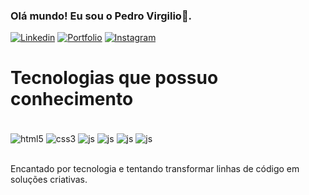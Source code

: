 
### Olá mundo! Eu sou o Pedro Virgilio👋. 

[![Linkedin](https://img.shields.io/badge/LinkedIn-0077B5?style=for-the-badge&logo=linkedin&logoColor=white)](https://www.linkedin.com/in/pedro-virgilio-sousa-silva-661227209/)
[![Portfolio](https://img.shields.io/badge/website-000000?style=for-the-badge&logo=About.me&logoColor=white)](https://pedrovirgilio.netlify.app)
[![Instagram](https://img.shields.io/badge/Instagram-E4405F?style=for-the-badge&logo=instagram&logoColor=white)](https://www.instagram.com/pedrovirgiliodev/)

# Tecnologias que possuo conhecimento

<div style="display: inline-block">
<br/>
<img align="center" alt="html5" src="https://img.shields.io/badge/HTML5-E34F26?style=for-the-badge&logo=html5&logoColor=white">
<img align="center" alt="css3" src="https://img.shields.io/badge/CSS3-1572B6?style=for-the-badge&logo=css3&logoColor=white">
<img align="center" alt="js" src="https://img.shields.io/badge/JavaScript-F7DF1E?style=for-the-badge&logo=javascript&logoColor=black">
<img align="center" alt="js" src="https://img.shields.io/badge/tailwindcss-%2338B2AC.svg?style=for-the-badge&logo=tailwind-css&logoColor=white">
<img align="center" alt="js" src="https://img.shields.io/badge/laravel-%23FF2D20.svg?style=for-the-badge&logo=laravel&logoColor=white">
<img align="center" alt="js" src="https://img.shields.io/badge/mysql-%2300f.svg?style=for-the-badge&logo=mysql&logoColor=white">
</div><br/><br/>

Encantado por tecnologia e tentando transformar linhas de código em soluções criativas.
